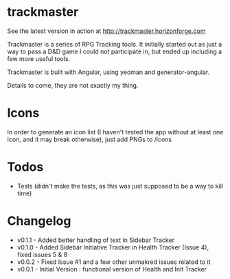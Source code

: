trackmaster
===========

See the latest version in action at http://trackmaster.horizonforge.com

Trackmaster is a series of RPG Tracking tools. It initially started out as just a way to pass a D&D game I could not participate in, but ended up including a few more useful tools.

Trackmaster is built with Angular, using yeoman and generator-angular.

Details to come, they are not exactly my thing.

Icons
==========
In order to generate an icon list (I haven't tested the app without at least one Icon, and it may break otherwise), just add PNGs to /icons


Todos
===========

* Tests (didn't make the tests, as this was just supposed to be a way to kill time)

Changelog
===========

* v0.1.1 - Added better handling of text in Sidebar Tracker
* v0.1.0 - Added Sidebar Initiative Tracker in Health Tracker (Issue 4), fixed issues 5 & 8
* v0.0.2 - Fixed Issue #1 and a few other unmakred issues related to it
* v0.0.1 - Initial Version : functional version of Health and Init Tracker
